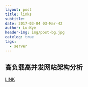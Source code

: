 ```yaml
---
layout: post
title: links
subtitle: 
date: 2017-03-04 03-Mar-42
author: Lu-Kye
header-img: img/post-bg.jpg
catelog: true
tags: 
  - server
---
```

## 高负载高并发网站架构分析
[LINK](https://www.douban.com/group/topic/9775643/)

